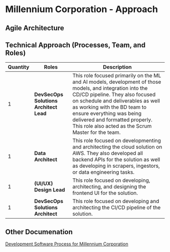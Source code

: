 # Millennium Corporation - Approach

## Agile Architecture

## Technical Approach (Processes, Team, and Roles)
| Quantity  | Roles    | Description        |
| ----------| ---------|--------------------|
|1| **DevSecOps Solutions Architect Lead**| This role focused primarily on the ML and AI models, development of those models, and integration into the CD/CD pipeline. They also focused on schedule and deliverables as well as working with the BD team to ensure everything was being delivered and formatted properly. This role also acted as the Scrum Master for the team.  |
|1| **Data Architect**| This role focused on developmenting and architecting the cloud solution on AWS. They also developed all backend APIs for the solution as well as developing in scrapers, ingestors, or data engineering tasks.  |
|1| **(UI/UX) Design Lead**| This role focused on developing, architecting, and designing the frontend UI for the solution.  |
|1| **DevSecOps Solutions Architect**| This role focused on developing and architecting the CI/CD pipeline of the solution.    |

## Other Documenation
[Development Software Process for Millennium Corporation](https://attachment8-pub.s3.us-east-2.amazonaws.com/documentation/Development%2BTeam%2BProcess%2B(DTP).pdf)
